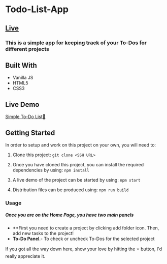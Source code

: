# Todo-List-App

## [Live](https://tomo5524.github.io/ToDoList-APP/)

### This is a simple app for keeping track of your To-Dos for different projects
<!-- 
<div align="center"><img src="https://user-images.githubusercontent.com/57453561/100431710-8b110500-30be-11eb-8bd5-efa47196d808.png" alt="image" width="900" /></div>
**Note:** This website works best with high res screens (1080p and up). Check the [improvements section](#improvements) for future updates.
-->



## Built With 

- Vanilla JS
- HTML5
- CSS3

## Live Demo

[Simple To-Do List:bookmark_tabs:](https://tomo5524.github.io/ToDoList-APP/)


## Getting Started

In order to setup and work on this project on your own, you will need to:

1. Clone this project:
`git clone <SSH URL>`

2. Once you have cloned this project, you can install the required dependencies by using:
`npm install`

3. A live demo of the project can be started by using:
`npm start`

4. Distribution files can be produced using:
`npm run build`

### Usage

##### Once you are on the Home Page, you have two main panels
- **First you need to create a project by clicking add folder icon. Then, add new tasks to the project!
- **To-Do Panel**.- To check or uncheck To-Dos for the selected project

<!--
## Improvements

Features we are going to add to this app:
- Bug test and squash some bugs
- Add option to add due time for to-do
- Add functionailty to rearrange projects and to-dos by dragging and dropping
- Approach a Responsive Web Design(RWD)
- Move from HTML and vanilla CSS to React Js framework

## Acknowledgement

Design inspired by [Notion](https://notion.so/)

## 🤝 Contributing

Contributions, issues, and feature requests are welcome!

## Show your support
-->



If you got all the way down here, show your love by hitting the ⭐️ button, I'd really appreciate it.
